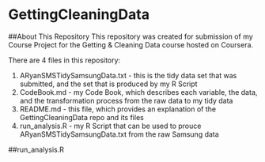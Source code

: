 GettingCleaningData
===================

##About This Repository
This repository was created for submission of my Course Project for the Getting &amp; Cleaning Data course hosted on Coursera.

There are 4 files in this repository:  
1. ARyanSMSTidySamsungData.txt - this is the tidy data set that was submitted, and the set that is produced by my R Script 
2. CodeBook.md - my Code Book, which describes each variable, the data, and the transformation process from the raw data to my tidy data 
3. README.md - this file, which provides an explanation of the GettingCleaningData repo and its files 
4. run_analysis.R - my R Script that can be used to prouce ARyanSMSTidySamsungData.txt from the raw Samsung data 

##run_analysis.R
